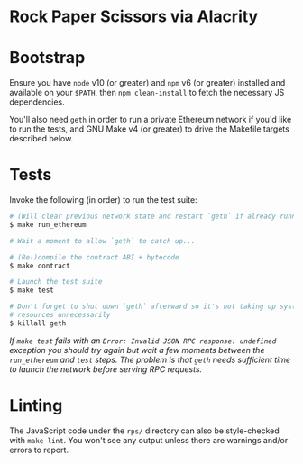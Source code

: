 # Rock Paper Scissors via Alacrity

# Bootstrap
Ensure you have `node` v10 (or greater) and `npm` v6 (or greater) installed and
available on your `$PATH`, then `npm clean-install` to fetch the necessary JS
dependencies.

You'll also need `geth` in order to run a private Ethereum network if you'd
like to run the tests, and GNU Make v4 (or greater) to drive the Makefile
targets described below.

# Tests
Invoke the following (in order) to run the test suite:

```bash
# (Will clear previous network state and restart `geth` if already running)
$ make run_ethereum

# Wait a moment to allow `geth` to catch up...

# (Re-)compile the contract ABI + bytecode
$ make contract

# Launch the test suite
$ make test

# Don't forget to shut down `geth` afterward so it's not taking up system
# resources unnecessarily
$ killall geth
```

*If `make test` fails with an `Error: Invalid JSON RPC response: undefined`
exception you should try again but wait a few moments between the
`run_ethereum` and `test` steps. The problem is that `geth` needs sufficient
time to launch the network before serving RPC requests.*


# Linting
The JavaScript code under the `rps/` directory can also be style-checked with
`make lint`. You won't see any output unless there are warnings and/or errors
to report.
